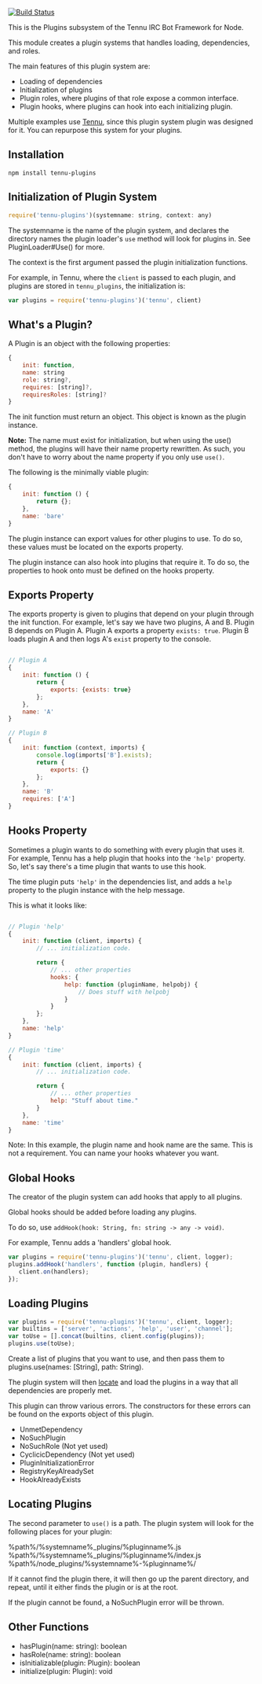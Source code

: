 [![Build Status](https://travis-ci.org/Tennu/tennu-plugins.png?branch=master)](https://travis-ci.org/Tennu/tennu-plugins)

This is the Plugins subsystem of the Tennu IRC Bot Framework for Node.

This module creates a plugin systems that handles loading, dependencies, and roles.

The main features of this plugin system are:

* Loading of dependencies
* Initialization of plugins
* Plugin roles, where plugins of that role expose a common interface.
* Plugin hooks, where plugins can hook into each initializing plugin.

Multiple examples use [Tennu](https://github.com/Tennu/tennu), since this
plugin system plugin was designed for it. You can repurpose this system
for your plugins.

## Installation

```
npm install tennu-plugins
```

## Initialization of Plugin System

```javascript
require('tennu-plugins')(systemname: string, context: any)
```

The systemname is the name of the plugin system, 
and declares the directory names the plugin loader's `use` method
will look for plugins in. See PluginLoader#Use() for more.

The context is the first argument passed the plugin initialization functions.

For example, in Tennu, where the `client` is passed to each plugin, 
and plugins are stored in `tennu_plugins`, the initialization is:

```javascript
var plugins = require('tennu-plugins')('tennu', client)
```

## What's a Plugin?

A Plugin is an object with the following properties:

```javascript
{
    init: function,
    name: string
    role: string?,
    requires: [string]?,
    requiresRoles: [string]?
}
```

The init function must return an object. This object is known as the plugin instance.

**Note:** The name must exist for initialization, but when using the use() method, 
the plugins will have their name property rewritten. As such, you don't have to worry
about the name property if you only use `use()`.

The following is the minimally viable plugin:

```javascript
{
    init: function () {
        return {};
    },
    name: 'bare'
}
```

The plugin instance can export values for other plugins to use. To do so, these
values must be located on the exports property.

The plugin instance can also hook into plugins that require it. To do so, the properties
to hook onto must be defined on the hooks property.

## Exports Property

The exports property is given to plugins that depend on your plugin through
the init function. For example, let's say we have two plugins, A and B.
Plugin B depends on Plugin A. Plugin A exports a property `exists: true`.
Plugin B loads plugin A and then logs A's `exist` property to the console.

```javascript

// Plugin A
{
    init: function () {
        return {
            exports: {exists: true}
        };
    },
    name: 'A'
}

// Plugin B
{
    init: function (context, imports) {
        console.log(imports['B'].exists);
        return {
            exports: {}
        };
    },
    name: 'B'
    requires: ['A']
}
```

## Hooks Property

Sometimes a plugin wants to do something with every plugin that uses it.
For example, Tennu has a help plugin that hooks into the `'help'` property.
So, let's say there's a time plugin that wants to use this hook.

The time plugin puts `'help'` in the dependencies list, and adds a `help`
property to the plugin instance with the help message.

This is what it looks like:

```javascript

// Plugin 'help'
{
    init: function (client, imports) {
        // ... initialization code.

        return {
            // ... other properties
            hooks: {
                help: function (pluginName, helpobj) {
                    // Does stuff with helpobj
                }
            }
        };
    },
    name: 'help'
}

// Plugin 'time'
{
    init: function (client, imports) {
        // ... initialization code.

        return {
            // ... other properties
            help: "Stuff about time."
        }
    },
    name: 'time'
}
```

Note: In this example, the plugin name and hook name are the same.
This is not a requirement. You can name your hooks whatever you want.

## Global Hooks

The creator of the plugin system can add hooks that apply to all plugins.

Global hooks should be added before loading any plugins.

To do so, use `addHook(hook: String, fn: string -> any -> void)`.

For example, Tennu adds a 'handlers' global hook.

```javascript
var plugins = require('tennu-plugins')('tennu', client, logger);
plugins.addHook('handlers', function (plugin, handlers) {
   client.on(handlers); 
});
```

## Loading Plugins

```javascript
var plugins = require('tennu-plugins')('tennu', client, logger);
var builtins = ['server', 'actions', 'help', 'user', 'channel'];
var toUse = [].concat(builtins, client.config(plugins));
plugins.use(toUse);
```

Create a list of plugins that you want to use, and then pass them to
plugins.use(names: [String], path: String).

The plugin system will then [locate](#Locate%20Plugins) and load the plugins in a way
that all dependencies are properly met.

This plugin can throw various errors. The constructors for these errors can be
found on the exports object of this plugin.

* UnmetDependency
* NoSuchPlugin
* NoSuchRole (Not yet used)
* CyclicicDependency (Not yet used)
* PluginInitializationError
* RegistryKeyAlreadySet
* HookAlreadyExists

## Locating Plugins

The second parameter to `use()` is a path. The plugin system will look for the following
places for your plugin:

%path%/%systemname%_plugins/%pluginname%.js
%path%/%systemname%_plugins/%pluginname%/index.js
%path%/node_plugins/%systemname%-%pluginname%/

If it cannot find the plugin there, it will then go up the parent directory, and repeat,
until it either finds the plugin or is at the root.

If the plugin cannot be found, a NoSuchPlugin error will be thrown.

## Other Functions

* hasPlugin(name: string): boolean
* hasRole(name: string): boolean
* isInitializable(plugin: Plugin): boolean
* initialize(plugin: Plugin): void